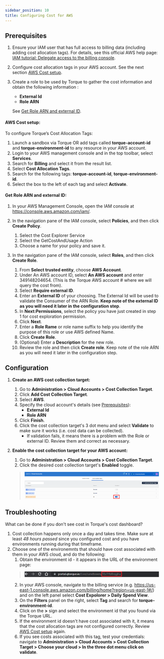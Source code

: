 ```yaml
---
sidebar_position: 10
title: Configuring Cost for AWS
---
```


## Prerequisites

1. Ensure your IAM user that has full access to billing data (including adding cost allocation tags). For details, see this official AWS help page: [IAM tutorial: Delegate access to the billing console](https://docs.aws.amazon.com/IAM/latest/UserGuide/tutorial_billing.html?icmpid=docs_iam_console#tutorial-billing-step1).
2. Configure cost allocation tags in your AWS account. See the next section [AWS Cost setup](#aws-cost-setup).
3. Create a role to be used by Torque to gather the cost information and obtain the following information :
     * __External Id__
     * __Role ARN__
   
   See [Get Role ARN and external ID](#get-role-arn-and-external-id).

#### __AWS Cost setup:__

To configure Torque’s Cost Allocation Tags:
   1. Launch a sandbox via Torque OR add tags called __torque-account-id__ and __torque-environment-id__ to any resource in your AWS account.
   2. Login to your AWS management console and in the top toolbar, select __Services__.
   3. Search for __Billing__ and select it from the result list.
   4. Select __Cost Allocation Tags__.
   5. Search for the following tags: __torque-account-id__, __torque-environment-id__.
   6. Select the box to the left of each tag and select __Activate__.


#### __Get Role ARN and external ID:__

1. In your AWS Management Console, open the IAM console at https://console.aws.amazon.com/iam/.
2. In the navigation pane of the IAM console, select __Policies__, and then click __Create Policy__.
   1. Select the Cost Explorer Service
   2. Select the GetCostAndUsage Action
   3. Choose a name for your policy and save it.

3. In the navigation pane of the IAM console, select __Roles__, and then click __Create Role__.
   1. From __Select trusted entity__, choose __AWS Account__.
   2. Under An AWS account ID, select __An AWS account__ and enter 349148204654. (This is the Torque AWS account # where we will query the cost from).
   3. Select __Require external ID__.
   4. Enter an __External ID__ of your choosing. The External Id will be used to validate the Consumer of the ARN Role. __Keep note of the external ID as you will need it later in the configuration step__. 
   5. In __Next:Permissions__, select the policy you have just created in step 1 for cost exploration permission.
   6. Click __Next__.
   7. Enter a __Role Rame__ or role name suffix to help you identify the purpose of this role or use AWS defined Name.
   8.  Click __Create Role__.
   9.  (Optional) Enter a __Description__ for the new role.
   10. Review the role and then click __Create role__. Keep note of the role ARN as you will need it later in the configuration step.


## Configuration

1. __Create an AWS cost collection target:__
   1. Go to __Administration > Cloud Accounts > Cost Collection Target__.
   2. Click __Add Cost Collection Target__.
   3. Select __AWS__.
   4. Specify the cloud account's details (see [Prerequisites](#prerequisites)):
      * __External Id__ 
      * __Role ARN__
   5. Click __Finish__.
   6. Click the cost collection target's 3 dot menu and select __Validate__ to make sure it works (i.e. cost data can be collected).
      * If validation fails, it means there is a problem with the Role or external ID. Review them and correct as necessary. 

2. __Enable the cost collection target for your AWS account:__
   1. Go to __Administration > Cloud Accounts > Cost Collection Target__.
   2. Click the desired cost collection target's __Enabled__ toggle.

     > ![Locale Dropdown](/img/aws-cost-target.png)


## Troubleshooting

What can be done if you don't see cost in Torque's cost dashboard?

1. Cost collection happens only once a day and takes time. Make sure at least *48 hours passed* since you configured cost and you have environments running during that timeframe.
2. Choose one of the environemnts that should have cost associated with them in your AWS cloud, and do the following:
   1. Obtain the environment id - it appears in the URL of the environment page:
   > ![Locale Dropdown](/img/environment-id.png)
   2. In your AWS console, navigate to the billing service (e.g. https://us-east-1.console.aws.amazon.com/billing/home?region=us-east-1#/) and on the left panel select __Cost Expolorer > Daily Spend View__.
   3. On the __Filters__ panel on the right, select __Tag__ and search for __torque-environment-id__.
   4. Click on the __>__ sign and select the environment id that you found via the Torque URL.
   5. If the environment id doesn't have cost associated with it, it means that the cost allocation tags are not configured correctly. Review [AWS Cost setup](#aws-cost-setup) again.
   6. If you see costs associated with this tag, test your credentials: navigate to __Administration > Cloud Accounts > Cost Collection Target > Choose your cloud > In the three dot menu click on validate__.


